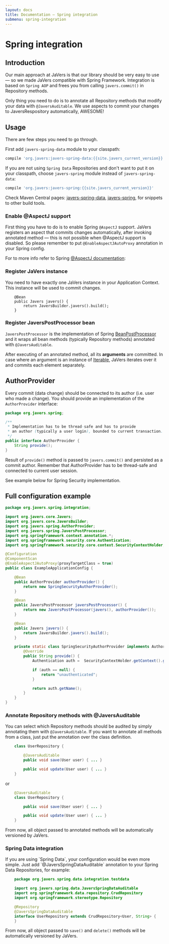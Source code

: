 ```yaml
---
layout: docs
title: Documentation — Spring integration
submenu: spring-integration
---
```


# Spring integration

<h2 id="spring-integration-introduction">Introduction</h2>

Our main approach at JaVers is that our library should be very easy to use — so we made JaVers compatible with
Spring Framework. Integration is based on `Spring AOP` and frees you from calling `javers.commit()` in Repository methods.

Only thing you need to do
is to annotate all Repository methods that modify your data with `@JaversAuditable`.
We use aspects to commit your changes to JaversRespository automatically, AWESOME!

<h2 id="spring-int-usage">Usage</h2>

There are few steps you need to go through.

First add `javers-spring-data` module to your classpath:

```groovy
compile 'org.javers:javers-spring-data:{{site.javers_current_version}}'
```

If you are not using `Spring Data` Repositories
and don't want to put it on your classpath, choose `javers-spring` module instead of `javers-spring-data`:

```groovy
compile 'org.javers:javers-spring:{{site.javers_current_version}}'
```

Check Maven Central pages:
[javers-spring-data](http://search.maven.org/#artifactdetails|org.javers|javers-spring-data|{{site.javers_current_version}}|jar),
[javers-spring](http://search.maven.org/#artifactdetails|org.javers|javers-spring|{{site.javers_current_version}}|jar),
 for snippets to other build tools.

<h3 id="enable-aspectj-support">Enable @AspectJ support</h3>

First thing you have to do is to enable Spring `@AspectJ` support.
JaVers registers an aspect that commits changes automatically, after invoking annotated
method — this is not possible when @AspectJ support is disabled.
So please remember to put `@EnableAspectJAutoProxy` annotation in your Spring config.

For to more info refer to Spring [@AspectJ documentation](http://docs.spring.io/spring/docs/current/spring-framework-reference/html/aop.html#aop-ataspectj):

<h3 id="register-javers-instance">Register JaVers instance</h3>
You need to have exactly one JaVers instance in your Application Context.
This instance will be used to commit changes.

```
    @Bean
    public Javers javers() {
        return JaversBuilder.javers().build();
    }
```

<h3 id="register-javers-post-processor">Register JaversPostProcessor bean</h3>

`JaversPostProcessor` is the implementation of Spring
[BeanPostProcessor](http://docs.spring.io/spring/docs/current/javadoc-api/org/springframework/beans/factory/config/BeanPostProcessor.html)
and it wraps all bean methods (typically Repository methods) annotated with `@JaversAuditable`.

After executing of an annotated method, all its **arguments** are committed.
In case where an argument is an instance of [Iterable](http://docs.oracle.com/javase/7/docs/api/java/lang/Iterable.html),
JaVers iterates over it and commits each element separately.

<h2 id="register-author-provider">AuthorProvider</h2>

Every commit (data change) should be connected to its author (i.e. user who made a change).
You should provide an implementation of the `AuthorProvider` interface:

```java
package org.javers.spring;

/**
 * Implementation has to be thread-safe and has to provide
 * an author (typically a user login), bounded to current transaction.
 */
public interface AuthorProvider {
    String provide();
}
```

Result of `provide()` method is passed to `javers.commit()`
and persisted as a commit author.
Remember that AuthorProvider has to be thread-safe and connected to current user session.

See example below for Spring Security implementation.

<h2 id="full-configuration-example">Full configuration example</h2>

```java
package org.javers.spring.integration;

import org.javers.core.Javers;
import org.javers.core.JaversBuilder;
import org.javers.spring.AuthorProvider;
import org.javers.spring.JaversPostProcessor;
import org.springframework.context.annotation.*;
import org.springframework.security.core.Authentication;
import org.springframework.security.core.context.SecurityContextHolder;

@Configuration
@ComponentScan
@EnableAspectJAutoProxy(proxyTargetClass = true)
public class ExampleApplicationConfig {

    @Bean
    public AuthorProvider authorProvider() {
        return new SpringSecurityAuthorProvider();
    }

    @Bean
    public JaversPostProcessor javersPostProcessor() {
        return new JaversPostProcessor(javers(), authorProvider());
    }

    @Bean
    public Javers javers() {
        return JaversBuilder.javers().build();
    }

    private static class SpringSecurityAuthorProvider implements AuthorProvider {
        @Override
        public String provide() {
            Authentication auth =  SecurityContextHolder.getContext().getAuthentication();

            if (auth == null) {
                return "unauthenticated";
            }

            return auth.getName();
        }
    }
}
```

<h3 id="javers-auditable-ann">Annotate Repository methods with @JaversAuditable</h3>

You can select which Repository methods should be audited by simply annotating them with `@JaversAuditable`.
If you want to annotate all methods from a class, just put the annotation over the class definition.


```java
    class UserRepository {

        @JaversAuditable
        public void save(User user) { ... }

        public void update(User user) { ... }
    }
```

or

```java
    @JaversAuditable
    class UserRepository {

        public void save(User user) { ... }

        public void update(User user) { ... }
    }
```

From now, all object passed to annotated methods will be automatically versioned by JaVers.

<h3 id="spring-data-integration">Spring Data integration</h3>
If you are using `Spring Data`, your configuration would be even more simple.
Just add `@JaversSpringDataAuditable` annotation to your Spring Data Repositories,
for example:

```java
    package org.javers.spring.data.integration.testdata

    import org.javers.spring.data.JaversSpringDataAuditable
    import org.springframework.data.repository.CrudRepository
    import org.springframework.stereotype.Repository

    @Repository
    @JaversSpringDataAuditable
    interface UserRepository extends CrudRepository<User, String> {
    }
```

From now, all object passed to `save()` and `delete()` methods will be automatically versioned by JaVers.